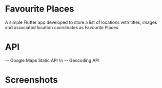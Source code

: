 # Favourite Places

A simple Flutter app developed to store a list of locations with titles, images and associated location coordinates as Favourite Places.

# API
-- Google Maps Static API \n
-- Geocoding API

# Screenshots

